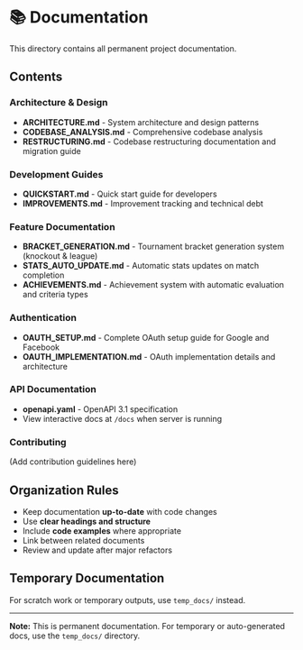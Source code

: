 # 📚 Documentation

This directory contains all permanent project documentation.

## Contents

### Architecture & Design

- **ARCHITECTURE.md** - System architecture and design patterns
- **CODEBASE_ANALYSIS.md** - Comprehensive codebase analysis
- **RESTRUCTURING.md** - Codebase restructuring documentation and migration guide

### Development Guides

- **QUICKSTART.md** - Quick start guide for developers
- **IMPROVEMENTS.md** - Improvement tracking and technical debt

### Feature Documentation

- **BRACKET_GENERATION.md** - Tournament bracket generation system (knockout & league)
- **STATS_AUTO_UPDATE.md** - Automatic stats updates on match completion
- **ACHIEVEMENTS.md** - Achievement system with automatic evaluation and criteria types

### Authentication

- **OAUTH_SETUP.md** - Complete OAuth setup guide for Google and Facebook
- **OAUTH_IMPLEMENTATION.md** - OAuth implementation details and architecture

### API Documentation

- **openapi.yaml** - OpenAPI 3.1 specification
- View interactive docs at `/docs` when server is running

### Contributing

(Add contribution guidelines here)

## Organization Rules

- Keep documentation **up-to-date** with code changes
- Use **clear headings and structure**
- Include **code examples** where appropriate
- Link between related documents
- Review and update after major refactors

## Temporary Documentation

For scratch work or temporary outputs, use `temp_docs/` instead.

---

**Note:** This is permanent documentation. For temporary or auto-generated docs, use the `temp_docs/` directory.
